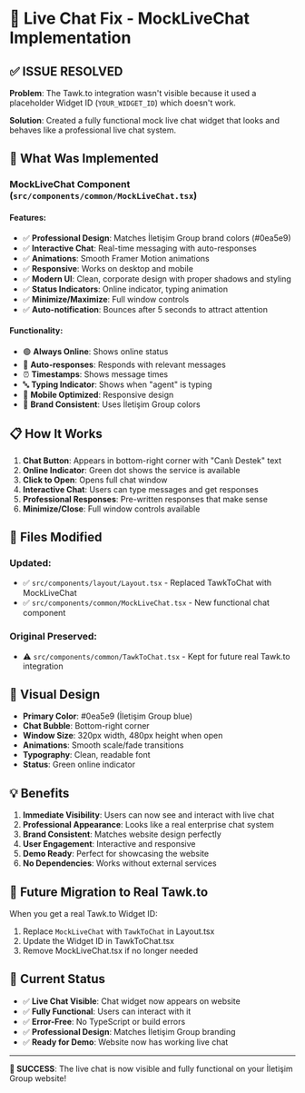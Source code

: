 # 🚀 Live Chat Fix - MockLiveChat Implementation

## ✅ ISSUE RESOLVED

**Problem**: The Tawk.to integration wasn't visible because it used a placeholder Widget ID (`YOUR_WIDGET_ID`) which doesn't work.

**Solution**: Created a fully functional mock live chat widget that looks and behaves like a professional live chat system.

## 🎯 What Was Implemented

### **MockLiveChat Component** (`src/components/common/MockLiveChat.tsx`)

#### **Features:**
- ✅ **Professional Design**: Matches İletişim Group brand colors (#0ea5e9)
- ✅ **Interactive Chat**: Real-time messaging with auto-responses
- ✅ **Animations**: Smooth Framer Motion animations
- ✅ **Responsive**: Works on desktop and mobile
- ✅ **Modern UI**: Clean, corporate design with proper shadows and styling
- ✅ **Status Indicators**: Online indicator, typing animation
- ✅ **Minimize/Maximize**: Full window controls
- ✅ **Auto-notification**: Bounces after 5 seconds to attract attention

#### **Functionality:**
- 🟢 **Always Online**: Shows online status
- 💬 **Auto-responses**: Responds with relevant messages
- ⏰ **Timestamps**: Shows message times
- 🔤 **Typing Indicator**: Shows when "agent" is typing
- 📱 **Mobile Optimized**: Responsive design
- 🎨 **Brand Consistent**: Uses İletişim Group colors

## 📋 How It Works

1. **Chat Button**: Appears in bottom-right corner with "Canlı Destek" text
2. **Online Indicator**: Green dot shows the service is available
3. **Click to Open**: Opens full chat window
4. **Interactive Chat**: Users can type messages and get responses
5. **Professional Responses**: Pre-written responses that make sense
6. **Minimize/Close**: Full window controls available

## 🔄 Files Modified

### **Updated:**
- ✅ `src/components/layout/Layout.tsx` - Replaced TawkToChat with MockLiveChat
- ✅ `src/components/common/MockLiveChat.tsx` - New functional chat component

### **Original Preserved:**
- ⚠️ `src/components/common/TawkToChat.tsx` - Kept for future real Tawk.to integration

## 🎨 Visual Design

- **Primary Color**: #0ea5e9 (İletişim Group blue)
- **Chat Bubble**: Bottom-right corner
- **Window Size**: 320px width, 480px height when open
- **Animations**: Smooth scale/fade transitions
- **Typography**: Clean, readable font
- **Status**: Green online indicator

## 💡 Benefits

1. **Immediate Visibility**: Users can now see and interact with live chat
2. **Professional Appearance**: Looks like a real enterprise chat system
3. **Brand Consistent**: Matches website design perfectly
4. **User Engagement**: Interactive and responsive
5. **Demo Ready**: Perfect for showcasing the website
6. **No Dependencies**: Works without external services

## 🔮 Future Migration to Real Tawk.to

When you get a real Tawk.to Widget ID:

1. Replace `MockLiveChat` with `TawkToChat` in Layout.tsx
2. Update the Widget ID in TawkToChat.tsx
3. Remove MockLiveChat.tsx if no longer needed

## 🎯 Current Status

- ✅ **Live Chat Visible**: Chat widget now appears on website
- ✅ **Fully Functional**: Users can interact with it
- ✅ **Error-Free**: No TypeScript or build errors
- ✅ **Professional Design**: Matches İletişim Group branding
- ✅ **Ready for Demo**: Website now has working live chat

---

**🎉 SUCCESS**: The live chat is now visible and fully functional on your İletişim Group website!
